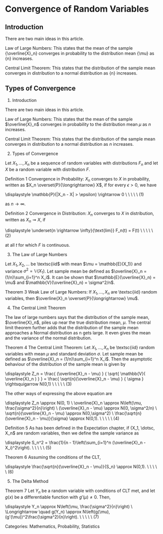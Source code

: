 # Convergence of Random Variables


## Introduction

There are two main ideas in this article.

Law of Large Numbers:
This states that the mean of the sample {\overline{X}_n} converges in probability to the distribution mean {\mu} as {n} increases.

Central Limit Theorem:
This states that the distribution of the sample mean converges in distribution to a normal distribution as {n} increases.

## Types of Convergence


1. Introduction

There are two main ideas in this article.

Law of Large Numbers:
This states that the mean of the sample $\overline{X}_n$ converges in probability to the distribution mean $\mu$ as $n$ increases.

Central Limit Theorem:
This states that the distribution of the sample mean converges in distribution to a normal distribution as $n$ increases.

2. Types of Convergence

Let $X_1, \dotsc, X_n$ be a sequence of random variables with distributions $F_n$ and let $X$ be a random variable with distribution $F$.

Definition 1 Convergence in Probability: $X_n$ converges to $X$ in probability, written as $X_n \overset{P}{\longrightarrow} X$, if for every $\epsilon > 0$, we have

\displaystyle \mathbb{P}(|X_n - X| > \epsilon) \rightarrow 0 \ \ \ \ \ (1)

as $n \rightarrow \infty$.

Definition 2 Convergence in Distribution: $X_n$ converges to $X$ in distribution, written as $X_n \rightsquigarrow X$, if

\displaystyle \underset{n \rightarrow \infty}{\text{lim}} F_n(t) = F(t) \ \ \ \ \ (2)

at all $t$ for which $F$ is continuous. 

3. The Law of Large Numbers

Let $X_1, X_2, \dotsc$ be \textsc{iid$ with mean $\mu = \mathbb{E}(X_1)} and variance $\sigma^2 = \mathbb{V}(X_1)$. Let sample mean be defined as $\overline{X}_n = (1/n)\sum_{i=1}^n X_i$. It can be shown that $\mathbb{E}(\overline{X}_n) = \mu$ and $\mathbb{V}(\overline{X}_n) = \sigma^2/n$.

Theorem 3 Weak Law of Large Numbers: If $X_1, \dotsc, X_n$ are \textsc{iid} random variables, then $\overline{X}_n \overset{P}{\longrightarrow} \mu$. 

4. The Central Limit Theorem

The law of large numbers says that the distribution of the sample mean, $\overline{X}_n$, piles up near the true distribution mean, $\mu$. The central limit theorem further adds that the distribution of the sample mean approaches a Normal distribution as n gets large. It even gives the mean and the variance of the normal distribution.

Theorem 4 The Central Limit Theorem: Let $X_1, \dotsc, X_n$ be \textsc{iid} random variables with mean $\mu$ and standard deviation $\sigma$. Let sample mean be defined as $\overline{X}_n = (1/n)\sum_{i=1}^n X_i$. Then the asymptotic behaviour of the distribution of the sample mean is given by

\displaystyle Z_n = \frac{ (\overline{X}_n - \mu) } { \sqrt{ \mathbb{V}( \overline{X}_n ) } } = \frac{ \sqrt{n}(\overline{X}_n - \mu) } { \sigma } \rightsquigarrow N(0,1) \ \ \ \ \ (3)

The other ways of expressing the above equation are

\displaystyle Z_n \approx N(0, 1) \\ \overline{X}_n \approx N\left(\mu, \frac{\sigma^2}{n}\right) \\ (\overline{X}_n - \mu) \approx N(0, \sigma^2/n) \\ \sqrt{n}(\overline{X}_n - \mu) \approx N(0,\sigma^2) \\ \frac{\sqrt{n}(\overline{X}_n - \mu)}{\sigma} \approx N(0,1). \ \ \ \ \ (4)

Definition 5 As has been defined in the Expectation chapter, if {X_1, \dotsc, X_n$ are random variables, then we define the sample variance as

\displaystyle S_n^2 = \frac{1}{n - 1}\left(\sum_{i=1}^n (\overline{X}_n - X_i)^2\right). \ \ \ \ \ (5)

Theorem 6 Assuming the conditions of the CLT,

\displaystyle \frac{\sqrt{n}(\overline{X}_n - \mu)}{S_n} \approx N(0,1). \ \ \ \ \ (6)

5. The Delta Method

Theorem 7 Let $Y_n$ be a random variable with conditions of CLT met, and let $g(x)$ be a differentiable function with $g'(\mu) \neq 0$. Then,

\displaystyle Y_n \approx N\left(\mu, \frac{\sigma^2}{n}\right) \\ \Longrightarrow \quad g(Y_n) \approx N\left(g(\mu), (g'(\mu))^2\frac{\sigma^2}{n}\right). \ \ \ \ \ (7)

Categories: Mathematics, Probability, Statistics	
